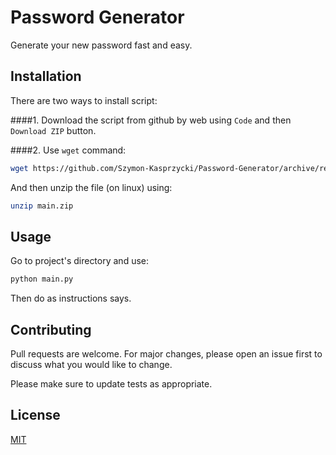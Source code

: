 # Password Generator

Generate your new password fast and easy.

## Installation

There are two ways to install script:

####1. Download the script from github by web using `Code` and then `Download ZIP` button.

####2. Use `wget` command:
```bash
wget https://github.com/Szymon-Kasprzycki/Password-Generator/archive/refs/heads/main.zip
```
And then unzip the file (on linux) using:
```bash
unzip main.zip
```
## Usage

Go to project's directory and use:
```bash
python main.py
```

Then do as instructions says.

## Contributing

Pull requests are welcome. For major changes, please open an issue first to discuss what you would like to change.

Please make sure to update tests as appropriate.

## License

[MIT](https://choosealicense.com/licenses/mit/)
